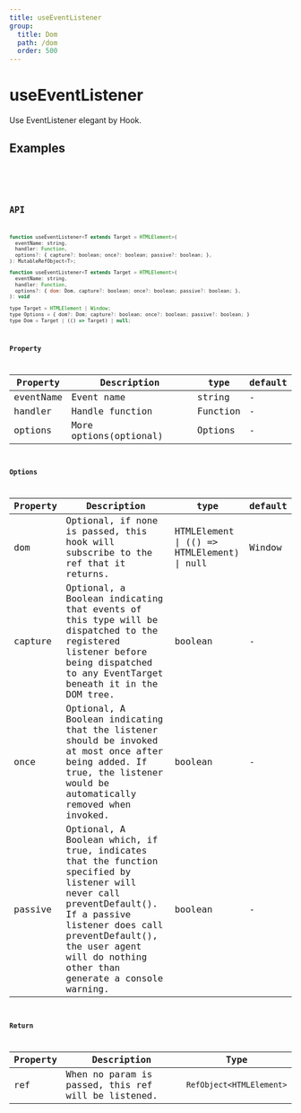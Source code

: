 ```yaml
---
title: useEventListener
group:
  title: Dom
  path: /dom
  order: 500
---
```


# useEventListener

Use EventListener elegant by Hook.

## Examples

<code src="./demo/demo1.tsx" />

<code src="./demo/demo2.tsx" />

## API

```javascript
function useEventListener<T extends Target = HTMLElement>(
  eventName: string,
  handler: Function,
  options?: { capture?: boolean; once?: boolean; passive?: boolean; },
): MutableRefObject<T>;

function useEventListener<T extends Target = HTMLElement>(
  eventName: string,
  handler: Function,
  options?: { dom: Dom, capture?: boolean; once?: boolean; passive?: boolean; },
): void

type Target = HTMLElement | Window;
type Options = { dom?: Dom; capture?: boolean; once?: boolean; passive?: boolean; }
type Dom = Target | (() => Target) | null;

```

### Property

| Property    | Description     | type                   | default |
|---------|----------|------------------------|--------|
| eventName | Event name | string | -      |
| handler | Handle function | Function | -      |
| options | More options(optional) | Options |   -   |

### Options

| Property    | Description     | type                   | default |
|---------|----------|------------------------|--------|
| dom | Optional, if none is passed, this hook will subscribe to the ref that it returns.	 | HTMLElement \| (() => HTMLElement) \| null   | Window      |
| capture | Optional, a Boolean indicating that events of this type will be dispatched to the registered listener before being dispatched to any EventTarget beneath it in the DOM tree.	 | boolean  |    -   |
| once | Optional, A Boolean indicating that the listener should be invoked at most once after being added. If true, the listener would be automatically removed when invoked.	 | boolean   |    -   |
| passive | Optional, A Boolean which, if true, indicates that the function specified by listener will never call preventDefault(). If a passive listener does call preventDefault(), the user agent will do nothing other than generate a console warning.	 | boolean   |    -   |

### Return

| Property | Description                                                       | Type                 |
|------|----------|------|
| ref | When no param is passed, this ref will be listened. | `RefObject<HTMLElement>` |
